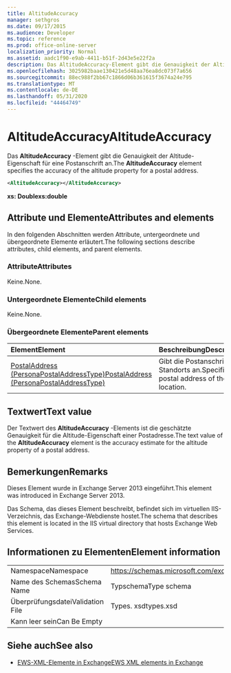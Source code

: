 ```yaml
---
title: AltitudeAccuracy
manager: sethgros
ms.date: 09/17/2015
ms.audience: Developer
ms.topic: reference
ms.prod: office-online-server
localization_priority: Normal
ms.assetid: aadc1f90-e9ab-4411-b51f-2d43e5e22f2a
description: Das AltitudeAccuracy-Element gibt die Genauigkeit der Altitude-Eigenschaft für eine Postanschrift an.
ms.openlocfilehash: 3025982baae130421e5d48aa76ea8dc073f7a656
ms.sourcegitcommit: 88ec988f2bb67c1866d06b361615f3674a24e795
ms.translationtype: MT
ms.contentlocale: de-DE
ms.lasthandoff: 05/31/2020
ms.locfileid: "44464749"
---
```

# <a name="altitudeaccuracy"></a><span data-ttu-id="e4ed0-103">AltitudeAccuracy</span><span class="sxs-lookup"><span data-stu-id="e4ed0-103">AltitudeAccuracy</span></span>

<span data-ttu-id="e4ed0-104">Das **AltitudeAccuracy** -Element gibt die Genauigkeit der Altitude-Eigenschaft für eine Postanschrift an.</span><span class="sxs-lookup"><span data-stu-id="e4ed0-104">The **AltitudeAccuracy** element specifies the accuracy of the altitude property for a postal address.</span></span> 
  
```XML
<AltitudeAccuracy></AltitudeAccuracy>
```

 <span data-ttu-id="e4ed0-105">**xs: Double**</span><span class="sxs-lookup"><span data-stu-id="e4ed0-105">**xs:double**</span></span>
## <a name="attributes-and-elements"></a><span data-ttu-id="e4ed0-106">Attribute und Elemente</span><span class="sxs-lookup"><span data-stu-id="e4ed0-106">Attributes and elements</span></span>

<span data-ttu-id="e4ed0-107">In den folgenden Abschnitten werden Attribute, untergeordnete und übergeordnete Elemente erläutert.</span><span class="sxs-lookup"><span data-stu-id="e4ed0-107">The following sections describe attributes, child elements, and parent elements.</span></span>
  
### <a name="attributes"></a><span data-ttu-id="e4ed0-108">Attribute</span><span class="sxs-lookup"><span data-stu-id="e4ed0-108">Attributes</span></span>

<span data-ttu-id="e4ed0-109">Keine.</span><span class="sxs-lookup"><span data-stu-id="e4ed0-109">None.</span></span>
  
### <a name="child-elements"></a><span data-ttu-id="e4ed0-110">Untergeordnete Elemente</span><span class="sxs-lookup"><span data-stu-id="e4ed0-110">Child elements</span></span>

<span data-ttu-id="e4ed0-111">Keine.</span><span class="sxs-lookup"><span data-stu-id="e4ed0-111">None.</span></span>
  
### <a name="parent-elements"></a><span data-ttu-id="e4ed0-112">Übergeordnete Elemente</span><span class="sxs-lookup"><span data-stu-id="e4ed0-112">Parent elements</span></span>

|<span data-ttu-id="e4ed0-113">**Element**</span><span class="sxs-lookup"><span data-stu-id="e4ed0-113">**Element**</span></span>|<span data-ttu-id="e4ed0-114">**Beschreibung**</span><span class="sxs-lookup"><span data-stu-id="e4ed0-114">**Description**</span></span>|
|:-----|:-----|
|[<span data-ttu-id="e4ed0-115">PostalAddress (PersonaPostalAddressType)</span><span class="sxs-lookup"><span data-stu-id="e4ed0-115">PostalAddress (PersonaPostalAddressType)</span></span>](postaladdress-personapostaladdresstype.md) <br/> |<span data-ttu-id="e4ed0-116">Gibt die Postanschrift des Standorts an.</span><span class="sxs-lookup"><span data-stu-id="e4ed0-116">Specifies the postal address of the location.</span></span>  <br/> |
   
## <a name="text-value"></a><span data-ttu-id="e4ed0-117">Textwert</span><span class="sxs-lookup"><span data-stu-id="e4ed0-117">Text value</span></span>

<span data-ttu-id="e4ed0-118">Der Textwert des **AltitudeAccuracy** -Elements ist die geschätzte Genauigkeit für die Altitude-Eigenschaft einer Postadresse.</span><span class="sxs-lookup"><span data-stu-id="e4ed0-118">The text value of the **AltitudeAccuracy** element is the accuracy estimate for the altitude property of a postal address.</span></span> 
  
## <a name="remarks"></a><span data-ttu-id="e4ed0-119">Bemerkungen</span><span class="sxs-lookup"><span data-stu-id="e4ed0-119">Remarks</span></span>

<span data-ttu-id="e4ed0-120">Dieses Element wurde in Exchange Server 2013 eingeführt.</span><span class="sxs-lookup"><span data-stu-id="e4ed0-120">This element was introduced in Exchange Server 2013.</span></span>
  
<span data-ttu-id="e4ed0-121">Das Schema, das dieses Element beschreibt, befindet sich im virtuellen IIS-Verzeichnis, das Exchange-Webdienste hostet.</span><span class="sxs-lookup"><span data-stu-id="e4ed0-121">The schema that describes this element is located in the IIS virtual directory that hosts Exchange Web Services.</span></span>
  
## <a name="element-information"></a><span data-ttu-id="e4ed0-122">Informationen zu Elementen</span><span class="sxs-lookup"><span data-stu-id="e4ed0-122">Element information</span></span>

|||
|:-----|:-----|
|<span data-ttu-id="e4ed0-123">Namespace</span><span class="sxs-lookup"><span data-stu-id="e4ed0-123">Namespace</span></span>  <br/> |https://schemas.microsoft.com/exchange/services/2006/types  <br/> |
|<span data-ttu-id="e4ed0-124">Name des Schemas</span><span class="sxs-lookup"><span data-stu-id="e4ed0-124">Schema Name</span></span>  <br/> |<span data-ttu-id="e4ed0-125">Typschema</span><span class="sxs-lookup"><span data-stu-id="e4ed0-125">Type schema</span></span>  <br/> |
|<span data-ttu-id="e4ed0-126">Überprüfungsdatei</span><span class="sxs-lookup"><span data-stu-id="e4ed0-126">Validation File</span></span>  <br/> |<span data-ttu-id="e4ed0-127">Types. xsd</span><span class="sxs-lookup"><span data-stu-id="e4ed0-127">types.xsd</span></span>  <br/> |
|<span data-ttu-id="e4ed0-128">Kann leer sein</span><span class="sxs-lookup"><span data-stu-id="e4ed0-128">Can Be Empty</span></span>  <br/> ||
   
## <a name="see-also"></a><span data-ttu-id="e4ed0-129">Siehe auch</span><span class="sxs-lookup"><span data-stu-id="e4ed0-129">See also</span></span>

- [<span data-ttu-id="e4ed0-130">EWS-XML-Elemente in Exchange</span><span class="sxs-lookup"><span data-stu-id="e4ed0-130">EWS XML elements in Exchange</span></span>](ews-xml-elements-in-exchange.md)


